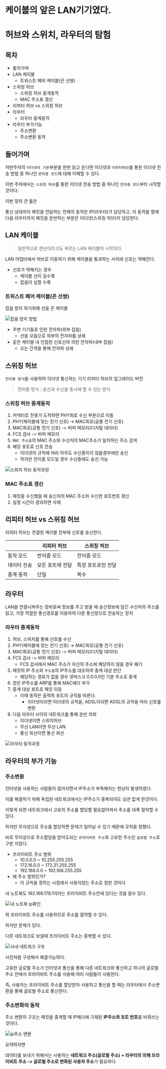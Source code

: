 # 케이블의 앞은 LAN기기였다.
# 허브와 스위치, 라우터의 탐험

## 목차
- 들어가며
- LAN 케이블
  - 트위스트 페어 케이블(꼰 선쌍)
- 스위칭 허브
  - 스위칭 허브 중계동작
  - MAC 주소표 갱신
- 리피터 허브 vs 스위칭 허브
- 라우터
  - 라우터 중계동작
- 라우터 부가기능
  - 주소변환
  - 주소변환 동작



## 들어가며
저번주차의 `이더넷의 기본`부분을 한번 읽고 온다면 이더넷과 `리피터허브`를 통한 이더넷 전송 방법 중 하나인 `반이중 모드`에 대해 이해할 수 있다.

이번 주차에서는 `스위칭 허브`를 통한 이더넷 전송 방법 중 하나인 `전이중 모드`부터 시작할 것이다.

이번 장의 큰 틀은

통신 상대까지 패킷을 전달하는 전체의 동작은 IP(라우터)가 담당하고, 이 동작을 할때 다음 라우터까지 패킷을 운반하는 부분은 이더넷(스위칭 허브)이 담당한다.



## LAN 케이블
> 일반적으로 랜선이라고도 부르는 LAN 케이블이 시작이다.

LAN 어댑터에서 허브로 이동하기 위해 케이블을 통과하는 사이에 신호는 약해진다.
- 신호가 약해지는 경우
  - 케이블 선이 길수록
  - 잡음이 심할 수록

### 트위스트 페어 케이블(꼰 선쌍)
잡음 방지 하기위해 선을 꼰 케이블

![잡음 방지 방법](asset/2.PNG)

- 주변 기기들로 인한 전자파(외부 잡음)
  - 선을 꼬음으로 외부의 전자파를 상쇄
- 같은 케이블 내 인접한 신호선의 의한 전자파(내부 잡음)
  - 꼬는 간격을 통해 전자파 상쇄


## 스위칭 허브
`전이중 방식`을 사용하여 이더넷 통신하는 기기 리피터 허브의 업그레이드 버전

> 전이중 방식 : 송신과 수신을 동시에 할 수 있는 방식


### 스위칭 허브 중계동작
1. 커넥터로 전류가 도착하면 PHY회로 수신 부분으로 이동
2. PHY(케이블에 맞는 전기 신호) -> MAC회로(공통 전기 신호)
3. MAC회로(공통 전기 신호) -> 버퍼 메모리(디지털 데이터)
4. FCS 검사 -> 버퍼 메모리
5. `MAC 주소표`의 MAC 주소와 수신처의 MAC주소가 일치하는 주소 검색
6. 해당 포트로 신호 전송
   - 이더넷의 규칙에 따라 아무도 수신중이지 않을경우에만 송신
   - 하지만 전이중 모드일 경우 수신중에도 송신 가능 


![스위치 허브 동작과정](asset/1.PNG)

### MAC 주소표 갱신
1. 패킷을 수신했을 때 송신처의 MAC 주소와 수신한 포트번호 갱신
2. 일정 시간이 경과하면 삭제

## 리피터 허브 vs 스위칭 허브
리피터 허브는 연결된 케이블 전부에 신호를 송신한다.

|  | 리피터 허브 | 스위칭 허브 |
|------|-------|---|
| 동작 모드 | 반이중 모드 | 전이중 모드 |
| 데이터 전송 | 모든 포트에 전달 | 특정 포트로만 전달 |
| 중계 동작 | 단일 | 복수 |


## 라우터
LAN을 연결시켜주는 장비로써 정보를 주고 받을 때 송신정보에 담긴 수신처의 주소를 읽고, 가장 적절한 통신경로를 이용하여 다른 통신망으로 전송하는 장치

### 라우터 중계동작
1. 허브, 스위치를 통해 신호를 수신
2. PHY(케이블에 맞는 전기 신호) -> MAC회로(공통 전기 신호)
3. MAC회로(공통 전기 신호) -> 버퍼 메모리(디지털 데이터)
4. FCS 검사 -> 버퍼 메모리
   - FCS 검사에서 MAC 주소가 자신의 주소에 해당하지 않을 경우 폐기
5. 패킷의 IP 주소와 `주소표`의 IP주소를 대조하여 중계 대상 판단
   - 해당하는 경로가 없을 경우 넷마스크 0.0.0.0인 기본 주소로 중계
6. 얻은 IP주소를 ARP를 통해 MAC헤더 부가
7. 중계 대상 포트로 패킷 이동
   - 이때 동작은 출력측 포트의 규칙을 따른다.
     - 이더넷이라면 이더넷의 규칙을, ADSL이라면 ADSL의 규칙을 따라 신호를 변환
8. 다음 라우터 사이의 네트워크를 통해 운반 의뢰
   - 이더넷이면 스위치허브
   - 무선 LAN이면 무선 LAN
   - 통신 회선이면 통신 회선

![라우터 동작과정](asset/0.PNG)


## 라우터의 부가 기능

### 주소변환
인터넷을 사용하는 사람들이 많아지면서 IP주소가 부족해지는 현상이 발생하였다.

이를 해결하기 위해 독립된 네트워크에서는 IP주소가 중복되어도 상관 없게 한것이다.

이렇게 되면 네트워크에서 고유의 주소를 할당할 필요없어져서 주소를 대폭 절약할 수 있다.

하지만 무지성으로 주소를 할당하면 문제가 일어날 수 있기 때문에 규칙을 정했다.

바로 무지성으로 주소할당을 받아도되는 `프라이비트 주소`와 고유한 주소인 `글로벌 주소`로 구분 지었다.

- 프라이비트 주소 범위
  - 10.0.0.0 ~ 10.255.255.255
  - 172.16.0.0 ~ 172.31.255.255
  - 192.168.0.0 ~ 192.168.255.255
- 왜 주소 범위인가?
  - 이 규칙을 정하는 시점에서 사용지않는 주소로 정한 것이다

내 노트북도 192.168.178.1이라는 프라이비트 주소안에 있다는 것을 알수 있다.

![내 노트북 ip확인](asset/ipconfig.PNG)


위 프라이비트 주소를 사용하므로 주소를 절약할 수 있다.

하지만 문제가 있다.

다른 네트워크로 보낼때 프라이비트 주소는 중복할 수 있다.

![사내 네트워크 구조](asset/3.PNG)

사진처럼 구성해서 해결가능하다.

고유한 글로벌 주소가 인터넷과 통신을 통해 다른 네트워크와 통신하고 하나의 글로벌 주소 안에서 프라이비트 주소를 사용해 여러 사람들이 사용한다.

즉, 사용자는 프라이비트 주소를 할당받아 사용하고 통신을 할 때는 라우터에서 주소변환을 통해 글로벌 주소로 통신한다.

### 주소변화의 동작
주소 변환의 구조는 패킷을 중계할 때 IP헤더에 기재된 **IP주소와 포트 번호**를 바꿔쓰는 것이다.


![ip주소 변환](asset/4.PNG)

요약하자면

데이터를 보내기 위해서는 사용하는 **네트워크 주소(글로벌 주소) + 라우터의 의해 프라이비트 주소 -> 글로벌 주소로 변화된 사용자 주소**가 필요하다.

